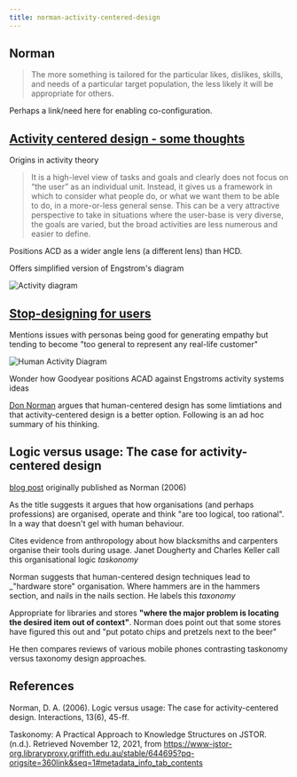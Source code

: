 ```yaml
---
title: norman-activity-centered-design
---
```

## Norman

> The more something is tailored for the particular likes, dislikes, skills, and needs of a particular target population, the less likely it will be appropriate for others.

Perhaps a link/need here for enabling co-configuration. 
## [Activity centered design - some thoughts](https://ebiinterfaces.wordpress.com/2013/03/13/activity-centered-design-some-thoughts/)

Origins in activity theory
> It is a high-level view of tasks and goals and clearly does not focus on “the user” as an individual unit. Instead, it gives us a framework in which to consider what people do, or what we want them to be able to do, in a more-or-less general sense. This can be a very attractive perspective to take in situations where the user-base is very diverse, the goals are varied, but the broad activities are less numerous and easier to define.

Positions ACD as a wider angle lens (a different lens) than HCD.

Offers simplified version of Engstrom's diagram

![Activity diagram](https://ebiinterfaces.files.wordpress.com/2013/03/screen-shot-2013-03-13-at-09-49-52.png?w=646)

## [Stop-designing for users](https://www.thoughtworks.com/en-au/insights/blog/stop-designing-users)

Mentions issues with personas being good for generating empathy but tending to become "too general to represent any real-life customer" 

 ![Human Activity Diagram](https://www.thoughtworks.com/content/dam/thoughtworks/images/photography/inline-image/insights/blog/user-experience/blg_inline_stop_designing_users.png)

 Wonder how Goodyear positions ACAD against Engstroms activity systems ideas

 [Don Norman]() argues that human-centered design has some limtiations and that activity-centered design is a better option. Following is an ad hoc summary of his thinking.

## Logic versus usage: The case for activity-centered design

[blog post](https://jnd.org/logic_versus_usage_the_case_for_activity-centered_design/) originally published as Norman (2006)

As the title suggests it argues that how organisations (and perhaps professions) are organised, operate and think "are too logical, too rational". In a way that doesn't gel with human behaviour.

Cites evidence from anthropology about how blacksmiths and carpenters organise their tools during usage.  Janet Dougherty and Charles Keller call this organisational logic _taskonomy_

Norman suggests that human-centered design techniques lead to _"hardware store" organisation. Where hammers are in the hammers section, and nails in the nails section. He labels this _taxonomy_

Appropriate for libraries and stores **"where the major problem is locating the desired item out of context"**. Norman does point out that some stores have figured this out and "put potato chips and pretzels next to the beer"

He then compares reviews of various mobile phones contrasting taskonomy versus taxonomy design approaches.


## References

Norman, D. A. (2006). Logic versus usage: The case for activity-centered design. Interactions, 13(6), 45-ff.

Taskonomy: A Practical Approach to Knowledge Structures on JSTOR. (n.d.). Retrieved November 12, 2021, from https://www-jstor-org.libraryproxy.griffith.edu.au/stable/644695?pq-origsite=360link&seq=1#metadata_info_tab_contents